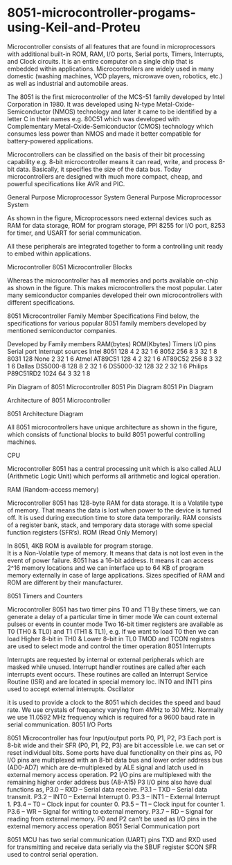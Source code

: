 # 8051-microcontroller-progams-using-Keil-and-Proteu
Microcontroller consists of all features that are found in microprocessors with additional built-in ROM, RAM, I/O ports, Serial ports, Timers, Interrupts, and Clock circuits. It is an entire computer on a single chip that is embedded within applications. Microcontrollers are widely used in many domestic (washing machines, VCD players, microwave oven, robotics, etc.) as well as industrial and automobile areas.

The 8051 is the first microcontroller of the MCS-51 family developed by Intel Corporation in 1980. It was developed using N-type Metal-Oxide-Semiconductor (NMOS) technology and later it came to be identified by a letter C in their names e.g. 80C51 which was developed with Complementary Metal-Oxide-Semiconductor (CMOS) technology which consumes less power than NMOS and made it better compatible for battery-powered applications.

Microcontrollers can be classified on the basis of their bit processing capability e.g. 8-bit microcontroller means it can read, write, and process 8-bit data. Basically, it specifies the size of the data bus. Today microcontrollers are designed with much more compact, cheap, and powerful specifications like AVR and PIC.

 

General Purpose Microprocessor System
General Purpose Microprocessor System
 

As shown in the figure, Microprocessors need external devices such as RAM for data storage, ROM for program storage, PPI 8255 for I/O port, 8253 for timer, and USART for serial communication. 

All these peripherals are integrated together to form a controlling unit ready to embed within applications.

 

Microcontroller
8051 Microcontroller Blocks
 

Whereas the microcontroller has all memories and ports available on-chip as shown in the figure. This makes microcontrollers the most popular. Later many semiconductor companies developed their own microcontrollers with different specifications.   

 

8051 Microcontroller Family Member Specifications
Find below, the specifications for various popular 8051 family members developed by mentioned semiconductor companies.

 

Developed by	 Family members	RAM(bytes)	ROM(Kbytes)	Timers	 I/O pins	 Serial port	 Interrupt sources
Intel	8051	128	4	2	32	1	6
8052	256	8	3	32	1	8
8031	128	None	2	32	1	6
Atmel	AT89C51	128	4	2	32	1	6
AT89C52	256	8	3	32	1	6
Dallas	DS5000-8	128	8	2	32	1	6
DS5000-32	128	32	2	32	1	6
Philips	P89C51RD2	1024	64	3	32	1	8
 

Pin Diagram of 8051 Microcontroller
8051 Pin Diagram
8051 Pin Diagram
 

Architecture of 8051 Microcontroller 

8051 Architecture Diagram
 

All 8051 microcontrollers have unique architecture as shown in the figure, which consists of functional blocks to build 8051 powerful controlling machines.

CPU

Microcontroller 8051 has a central processing unit which is also called ALU (Arithmetic Logic Unit) which performs all arithmetic and logical operation.

RAM (Random-access memory)

Microcontroller 8051 has 128-byte RAM for data storage.
It is a Volatile type of memory. That means the data is lost when power to the device is turned off.
It is used during execution time to store data temporarily.
RAM consists of a register bank, stack, and temporary data storage with some special function registers (SFR’s).
ROM (Read Only Memory)

In 8051, 4KB ROM is available for program storage.  
It is a Non-Volatile type of memory. It means that data is not lost even in the event of power failure.
8051 has a 16-bit address. It means it can access 2^16 memory locations and we can interface up to 64 KB of program memory externally in case of large applications.
Sizes specified of RAM and ROM are different by their manufacturer.

8051 Timers and Counters                                                                                   

Microcontroller 8051 has two timer pins T0 and T1
By these timers, we can generate a delay of a particular time in timer mode
We can count external pulses or events in counter mode
Two 16-bit timer registers are available as T0 (TH0 & TL0) and T1 (TH1 & TL1), e.g. If we want to load T0 then we can load Higher 8-bit in TH0 & Lower 8-bit in TL0
TMOD and TCON registers are used to select mode and control the timer operation
8051 Interrupts

Interrupts are requested by internal or external peripherals which are masked while unused.
Interrupt handler routines are called after each interrupts event occurs.
These routines are called an Interrupt Service Routine (ISR) and are located in special memory loc.
INT0 and INT1 pins used to accept external interrupts.
Oscillator

it is used to provide a clock to the 8051 which decides the speed and baud rate.
We use crystals of frequency varying from 4MHz to 30 MHz. Normally we use 11.0592 MHz frequency which is required for a 9600 baud rate in serial communication.
8051 I/O Ports

8051 Microcontroller has four Input/output ports P0, P1, P2, P3
Each port is 8-bit wide and their SFR (P0, P1, P2, P3) are bit accessible i.e. we can set or reset individual bits.
Some ports have dual functionality on their pins as,
P0 I/O pins are multiplexed with an 8-bit data bus and lower order address bus (AD0-AD7) which are de-multiplexed by ALE signal and latch used in external memory access operation.
P2 I/O pins are multiplexed with the remaining higher order address bus (A8-A15)
P3 I/O pins also have dual functions as,
P3.0 – RXD – Serial data receive.
P3.1 – TXD – Serial data transmit.
P3.2 – INT0 – External Interrupt 0.
P3.3 – INT1 – External Interrupt 1.
P3.4 – T0 – Clock input for counter 0.
P3.5 – T1 – Clock input for counter 1.
P3.6 – WR – Signal for writing to external memory.
P3.7 – RD – Signal for reading from external memory.
P0 and P2 can’t be used as I/O pins in the external memory access operation
8051 Serial Communication port

8051 MCU has two serial communication (UART) pins TXD and RXD used for transmitting and receive data serially via the SBUF register
SCON SFR used to control serial operation.
